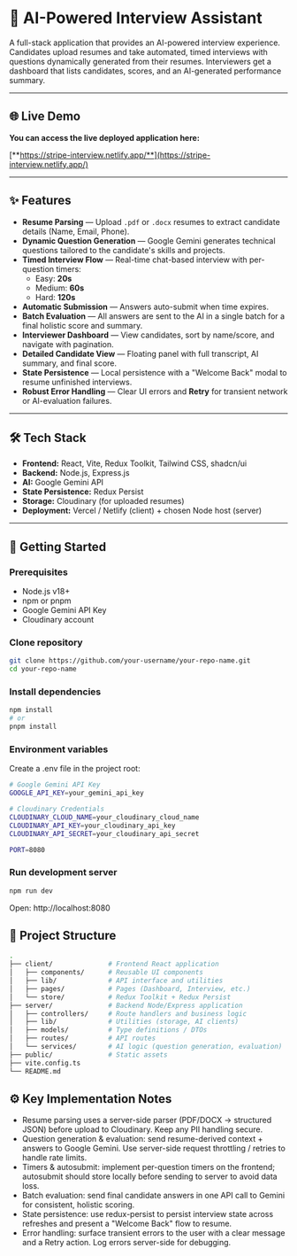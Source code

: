 # 🤖 AI-Powered Interview Assistant

A full-stack application that provides an AI-powered interview experience. Candidates upload resumes and take automated, timed interviews with questions dynamically generated from their resumes. Interviewers get a dashboard that lists candidates, scores, and an AI-generated performance summary.

---

## 🌐 Live Demo

**You can access the live deployed application here:**

[**https://stripe-interview.netlify.app/**](https://stripe-interview.netlify.app/)

---

## ✨ Features

- **Resume Parsing** — Upload `.pdf` or `.docx` resumes to extract candidate details (Name, Email, Phone).
- **Dynamic Question Generation** — Google Gemini generates technical questions tailored to the candidate's skills and projects.
- **Timed Interview Flow** — Real-time chat-based interview with per-question timers:
  - Easy: **20s**
  - Medium: **60s**
  - Hard: **120s**
- **Automatic Submission** — Answers auto-submit when time expires.
- **Batch Evaluation** — All answers are sent to the AI in a single batch for a final holistic score and summary.
- **Interviewer Dashboard** — View candidates, sort by name/score, and navigate with pagination.
- **Detailed Candidate View** — Floating panel with full transcript, AI summary, and final score.
- **State Persistence** — Local persistence with a "Welcome Back" modal to resume unfinished interviews.
- **Robust Error Handling** — Clear UI errors and **Retry** for transient network or AI-evaluation failures.

---

## 🛠️ Tech Stack

- **Frontend:** React, Vite, Redux Toolkit, Tailwind CSS, shadcn/ui  
- **Backend:** Node.js, Express.js  
- **AI:** Google Gemini API  
- **State Persistence:** Redux Persist  
- **Storage:** Cloudinary (for uploaded resumes)  
- **Deployment:** Vercel / Netlify (client) + chosen Node host (server)  

---

## 🚀 Getting Started

### Prerequisites

- Node.js v18+  
- npm or pnpm  
- Google Gemini API Key  
- Cloudinary account

### Clone repository

```bash
git clone https://github.com/your-username/your-repo-name.git
cd your-repo-name
``` 

### Install dependencies

```bash
npm install
# or
pnpm install
```

### Environment variables
Create a .env file in the project root:
```bash
# Google Gemini API Key
GOOGLE_API_KEY=your_gemini_api_key

# Cloudinary Credentials
CLOUDINARY_CLOUD_NAME=your_cloudinary_cloud_name
CLOUDINARY_API_KEY=your_cloudinary_api_key
CLOUDINARY_API_SECRET=your_cloudinary_api_secret

PORT=8080
```

### Run development server

```bash
npm run dev
```
Open: http://localhost:8080


## 📂 Project Structure

```bash
.
├── client/              # Frontend React application
│   ├── components/      # Reusable UI components
│   ├── lib/             # API interface and utilities
│   ├── pages/           # Pages (Dashboard, Interview, etc.)
│   └── store/           # Redux Toolkit + Redux Persist
├── server/              # Backend Node/Express application
│   ├── controllers/     # Route handlers and business logic
│   ├── lib/             # Utilities (storage, AI clients)
│   ├── models/          # Type definitions / DTOs
│   ├── routes/          # API routes
│   └── services/        # AI logic (question generation, evaluation)
├── public/              # Static assets
├── vite.config.ts
└── README.md
```

## ⚙️ Key Implementation Notes
- Resume parsing uses a server-side parser (PDF/DOCX -> structured JSON) before upload to Cloudinary. Keep any PII handling secure.
- Question generation & evaluation: send resume-derived context + answers to Google Gemini. Use server-side request throttling / retries to handle rate limits.
- Timers & autosubmit: implement per-question timers on the frontend; autosubmit should store locally before sending to server to avoid data loss.
- Batch evaluation: send final candidate answers in one API call to Gemini for consistent, holistic scoring.
- State persistence: use redux-persist to persist interview state across refreshes and present a "Welcome Back" flow to resume.
- Error handling: surface transient errors to the user with a clear message and a Retry action. Log errors server-side for debugging.